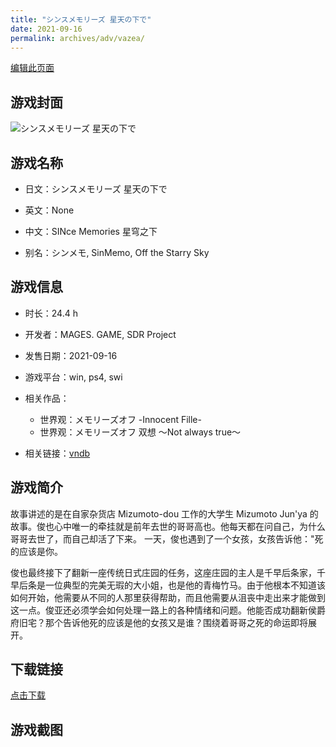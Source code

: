 ```yaml
---
title: "シンスメモリーズ 星天の下で"
date: 2021-09-16
permalink: archives/adv/vazea/
---
```

[编辑此页面](https://github.com/ACG-3/ADV3-source/blob/main/source/_posts/%E3%82%B7%E3%83%B3%E3%82%B9%E3%83%A1%E3%83%A2%E3%83%AA%E3%83%BC%E3%82%BA%20%E6%98%9F%E5%A4%A9%E3%81%AE%E4%B8%8B%E3%81%A7.md)

## 游戏封面

![シンスメモリーズ 星天の下で](https://pan.timero.xyz/d/onedrive/img_lib_001/%E3%82%B7%E3%83%B3%E3%82%B9%E3%83%A1%E3%83%A2%E3%83%AA%E3%83%BC%E3%82%BA%20%E6%98%9F%E5%A4%A9%E3%81%AE%E4%B8%8B%E3%81%A7_cover.avif)


## 游戏名称

- 日文：シンスメモリーズ 星天の下で
- 英文：None
- 中文：SINce Memories 星穹之下

- 别名：シンメモ, SinMemo, Off the Starry Sky


## 游戏信息

- 时长：24.4 h
- 开发者：MAGES. GAME, SDR Project
- 发售日期：2021-09-16
- 游戏平台：win, ps4, swi
- 相关作品：
   - 世界观：メモリーズオフ -Innocent Fille-
   - 世界观：メモリーズオフ 双想 ～Not always true～

- 相关链接：[vndb](https://vndb.org/v28683)


## 游戏简介

故事讲述的是在自家杂货店 Mizumoto-dou 工作的大学生 Mizumoto Jun'ya 的故事。俊也心中唯一的牵挂就是前年去世的哥哥高也。他每天都在问自己，为什么哥哥去世了，而自己却活了下来。
一天，俊也遇到了一个女孩，女孩告诉他："死的应该是你。

俊也最终接下了翻新一座传统日式庄园的任务，这座庄园的主人是千早后条家，千早后条是一位典型的完美无瑕的大小姐，也是他的青梅竹马。由于他根本不知道该如何开始，他需要从不同的人那里获得帮助，而且他需要从沮丧中走出来才能做到这一点。俊亚还必须学会如何处理一路上的各种情绪和问题。他能否成功翻新侯爵府旧宅？那个告诉他死的应该是他的女孩又是谁？围绕着哥哥之死的命运即将展开。




## 下载链接

[点击下载](https://pan.timero.xyz/onedrive/adv_lib_001/%E3%82%B7%E3%83%B3%E3%82%B9%E3%83%A1%E3%83%A2%E3%83%AA%E3%83%BC%E3%82%BA%20%E6%98%9F%E5%A4%A9%E3%81%AE%E4%B8%8B%E3%81%A7)


## 游戏截图


